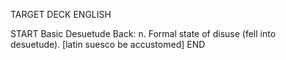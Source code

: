TARGET DECK
ENGLISH

START
Basic
Desuetude
Back: n. Formal state of disuse (fell into desuetude). [latin suesco be accustomed]
END
